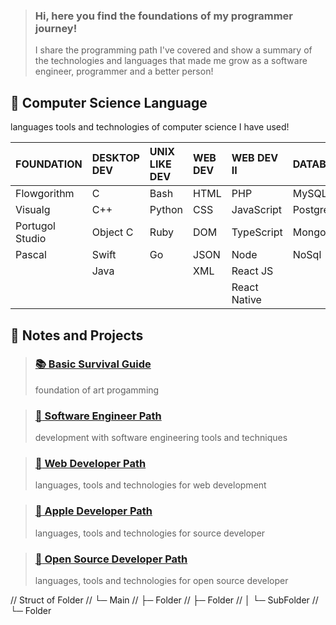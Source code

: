 > ### Hi, here you find the foundations of my programmer journey!
> I share the programming path I've covered and show a summary of the technologies and languages that made me grow as a software engineer, programmer and a better person!

## :memo: Computer Science Language
languages tools and technologies of computer science I have used!

|FOUNDATION|DESKTOP DEV|UNIX LIKE DEV|WEB DEV| WEB DEV II| DATABASE| - |
|:---           |:---       |:---   |:---   |:---           |:---     | :--- |
|Flowgorithm    |C          |Bash   |HTML   |PHP            |MySQL      | UML|
|Visualg        |C++        |Python |CSS    |JavaScript     |PostgreSQL |SCRUM|
|Portugol Studio|Object C   |Ruby   |DOM    |TypeScript     |MongoDB    |XP|
|Pascal         |Swift      |Go     |JSON   |Node           |NoSql      |Git|
|               |Java       |       |XML    |React JS       |           |Kaban|
|               |           |       |       |React Native   |           |Canvas|

## :memo: Notes and Projects

>### [:books: Basic Survival Guide](notebooks/README.md)
> foundation of art progamming 

> ### [:compass: Software Engineer Path](compass/softwareEngineer.md)
> development with software engineering tools and techniques

> ### [:compass: Web Developer Path](compass/webDeveloper.md)
> languages, tools and technologies for web development

> ### [:compass: Apple Developer Path](compass/appleDeveloper.md)
> languages, tools and technologies for source developer

> ### [:compass: Open Source Developer Path](compass/openSourceDeveloper.md)
> languages, tools and technologies for open source developer

// Struct of Folder
// └─ Main
//    ├─ Folder
//    ├─ Folder
//    │  └─ SubFolder
//    └─ Folder